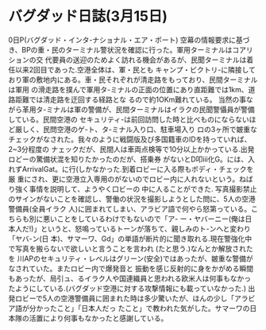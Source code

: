 # バグダッド日誌(3月15日)

0日P(バグダッド・インタ-ナショナル・エア・ポート)
空幕の情報要求に基づき、BPの重・民のターミナル警状況を確認に行った。軍用ターミナルはコアリションの交
代要員の送迎のためよく訪れる機会があるが、民聞ターミナルは着任以来2回目であった.空港全体は、軍・民とも
キャンプ・ビクトリ-に隣接しており軍の敷地内にある。車・民それぞれが清走路をもっており、民間ターミナルは軍用
の滑走路を撲んで軍用タ-ミナルの正面の位置にあり直距難では1km、道路距難では清走路を迂回する経路とな
るので約1OKm難れている。
当然の事ながら革用タ-ミナルは軍の警備が、民間ターミナルはイラクの民聞警懾員が警備している。民間空港の
セキュリティ-は前回訪問した時と比べものにならないほど厳しく、民問空港のゲ-ト、タ-ミナル入り口、駐車場入り
ロの3ヶ所で皴重なチェックがなされた。我々のように戦闘版及び多国籍車のIDを持っていれば、2~3分程度の
ナェックだが、民間人は車両点検等で10分以上かかっている.出発ロどーの驚備状混を知りたかったのだが、搭乗券
がないとD叩ⅲ化G。には、入れずArrivalGat。に行(しかなかった.到着ロビーに入る際もボディ・チェックを厳
重にされ、更に空港立入専用のがないのでロビー内に人れないという。ねばり強く事情を説明して、ようやく口ビーの
中に人ることができた.
写真撮影禁止のサインがないことを確認し、警働の状況を撮影しようとした問に、5人の空港警備員(全員イラク
人)に囲まれてしまい、アラビア語で何やら怒第っている。こちらも別に悪いことをしているわけでもないので「ア-
ー・ヤバーニー(俺は日本人だ!)」というと、怒鳴っているトーンが落ちて、親しみのト-ンへと変わり「ヤバ-ン(日
本)、サマーワ、Gd」の単語が断片的に聞き取れる.現在警強化中で写真を搬らないで欲しいと言うことを言われ
(たと思う.)なんとか解放されたを
川APのセキュリティ・レベルはグリーン(安全)ではあったが、皴重な警備がなされていた。またロビー内で爆発音と
振動を感じ反射的に身をかがめる瞬間もあったが、局引ュ、るイラク人や国連織員と思われる欧米人は何事もなかっ
たようにしている.(バグダッド空港に対する攻撃情報にも載っていなかった.)
出発ロビーで5人の空港警備員に囲まれた時は多少驚いたが、ほんの少し「アラビア語が分かったこと」「日本人だっ
たこと」で教われた気がした。サマーワの日本隊の活置により何事もなかったと感謝している。
